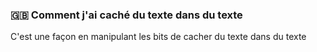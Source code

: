 ### 🇬🇧 Comment j'ai caché du texte dans du texte
C'est une façon en manipulant les bits de cacher du texte dans du texte
